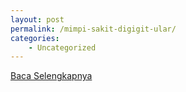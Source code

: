 ```yaml
---
layout: post
permalink: /mimpi-sakit-digigit-ular/
categories:
    - Uncategorized
---
```


[Baca Selengkapnya](/04)